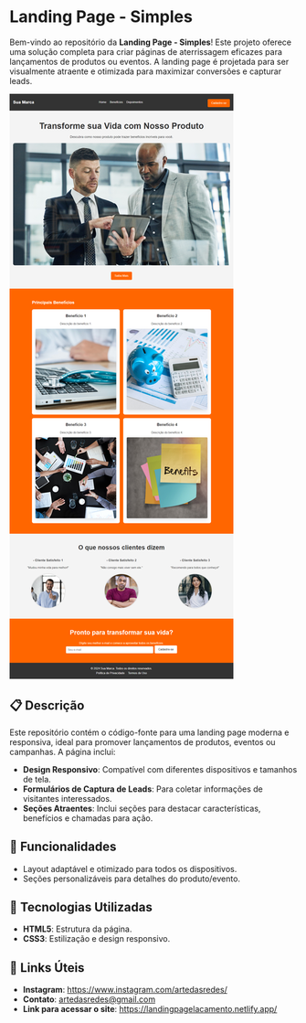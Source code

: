 # Landing Page - Simples

Bem-vindo ao repositório da **Landing Page - Simples**! Este projeto oferece uma solução completa para criar páginas de aterrissagem eficazes para lançamentos de produtos ou eventos. A landing page é projetada para ser visualmente atraente e otimizada para maximizar conversões e capturar leads.

<img src="/imagens/Landing Page Simples (tema orange).png">

## 📋 Descrição

Este repositório contém o código-fonte para uma landing page moderna e responsiva, ideal para promover lançamentos de produtos, eventos ou campanhas. A página inclui:

- **Design Responsivo**: Compatível com diferentes dispositivos e tamanhos de tela.
- **Formulários de Captura de Leads**: Para coletar informações de visitantes interessados.
- **Seções Atraentes**: Inclui seções para destacar características, benefícios e chamadas para ação.

## 🚀 Funcionalidades

- Layout adaptável e otimizado para todos os dispositivos.
- Seções personalizáveis para detalhes do produto/evento.

## 🔧 Tecnologias Utilizadas

- **HTML5**: Estrutura da página.
- **CSS3**: Estilização e design responsivo.

## 🔗 Links Úteis

- **Instagram**: https://www.instagram.com/artedasredes/
- **Contato**: artedasredes@gmail.com
- **Link para acessar o site**: https://landingpagelacamento.netlify.app/
